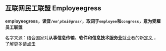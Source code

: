 ## 互联网民工联盟 Employeegress

**employeegress，读音<em>`/emˈploiēɡrəs/`</em>，取词于`employee`和`congress`，意为受雇员工联盟**


名字来源：结合国家对**从事信息传输、软件和信息技术服务业**就业者的新[定义](http://www.mohrss.gov.cn/SYrlzyhshbzb/jiuye/gzdt/202108/t20210816_420736.html)
，了解更多请[点击](http://tjj.beijing.gov.cn/zxfbu/202107/t20210702_2427422.html)
